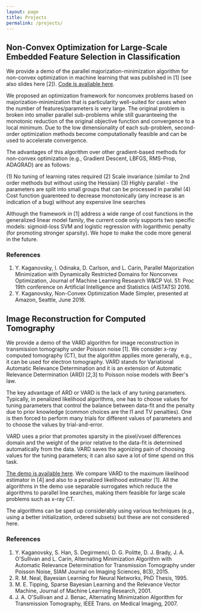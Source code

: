 ```yaml
---
layout: page
title: Projects
permalink: /projects/
---
```


## Non-Convex Optimization for Large-Scale Embedded Feature Selection in Classification 
We provide a demo of the parallel majorization-minimization algorithm for non-convex optimization in machine learning 
that was published in [1] (see also slides here [2]). [Code is avaliable here](https://github.com/yankagan/PMM-DRD).

We proposed an optimization framework for nonconvex problems based on majorization-minimization that is particularity well-suited for cases when the number of features/parameters is very large. The original problem is broken into smaller parallel sub-problems while still guaranteeing the monotonic reduction of the original objective function and convergence to a local minimum. Due to the low dimensionality of each sub-problem, second-order optimization methods become computationally feasible and can be used to accelerate convergence. 

The advantages of this algorithm over other gradient-based methods for non-convex optimization (e.g., Gradient Descent, LBFGS, RMS-Prop, ADAGRAD) are as follows:

(1) No tuning of learning rates required
(2) Scale invariance (similar to 2nd order methods but without using the Hessian)
(3) Highly parallel - the parameters are split into small groups that can be processed in parallel 
(4) Cost function guarenteed to decrease monotonically (any increase is an indication of a bug) without any expensive line searches

Although the framework in [1] address a wide range of cost functions in the generalized linear model family, the current code only supports two specific models: sigmoid-loss SVM and logistic regression with logarithmic penalty (for promoting stronger sparsity). We hope to make the code more general in the future.

### References
1. Y. Kaganovsky, I. Odinaka, D. Carlson, and L. Carin, Parallel Majorization Minimization with Dynamically Restricted Domains for Nonconvex Optimization, Journal of Machine Learning Research W&CP Vol. 51: Proc 19th conference on Artificial Intelligence and Statistics (AISTATS) 2016.
2.  Y. Kaganovsky, Non-Convex Optimization Made Simpler, presented at Amazon, Seattle, June 2016.

## Image Reconstruction for Computed Tomography
We provide a demo of the VARD algorithm for image reconstruction in transmission tomography under Poisson noise [1].
We consider x-ray computed tomography (CT), but the algorithm applies more generally, e.g., it can be used for electron 
tomography.  VARD stands for Variational Automatic Relevance Determination and it is an extension of Automatic Relevance 
Determination (ARD) [2,3] to Poisson noise models with Beer's law. 

The key advantage of ARD or VARD is the lack of any tuning parameters. Typically, in penalized likelihood algorithms, 
one has to choose values for tuning parameters that control the balance between data-fit and the penalty due to 
prior knowledge (common choices are the l1 and TV penalties). One is then forced to perform many trials for different 
values of parameters and to choose the values by trial-and-error.

VARD uses a prior that promotes sparsity in the pixel/voxel differences domain and the weight of the prior 
relative to the data-fit is determined automatically from the data. VARD saves the agonizing pain of choosing values
for the tuning parameters; it can also save a lot of time spend on this task.

[The demo is available here](https://github.com/yankagan/VARD-for-CT). We compare VARD to the maximum likelihood estimator in [4] and also to a penalized likelihood estimator [1]. All the algorithms in the demo use separable surrogates which reduce the algorithms to parallel line searches, making them feasible for large scale problems such as x-ray CT.

The algorithms can be sped up considerably using various techniques (e.g., using a better initialization, ordered subsets) 
but these are not considered here.

### References
1. Y. Kaganovsky, S. Han, S. Degirmenci, D. G. Politte, D. J. Brady, J. A. O'Sullivan and L. Carin, Alternating Minimization Algorithm with Automatic Relevance Determination for Transmission Tomography under Poisson Noise,  SIAM Journal on Imaging Sciences, 8(3), 2015.  
2. R. M. Neal, Bayesian Learning for Neural Networks, PhD Thesis, 1995. 
3. M. E. Tipping, Sparse Bayesian Learning and the Relevance Vector Machine, Journal of Machine Learning Research, 2001. 
4. J. A. O'Sullivan and J. Benac, Alternating Minimization Algorithm for Transmission Tomography, IEEE Trans. on Medical Imaging, 2007.
